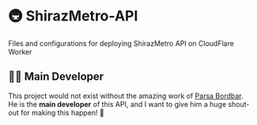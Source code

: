 # 🚇 ShirazMetro-API
Files and configurations for deploying ShirazMetro API on CloudFlare Worker

## 👨‍💻 Main Developer

This project would not exist without the amazing work of [Parsa Bordbar](https://github.com/ParsaBordbar).  
He is the **main developer** of this API, and I want to give him a huge shout-out for making this happen! 🎉
